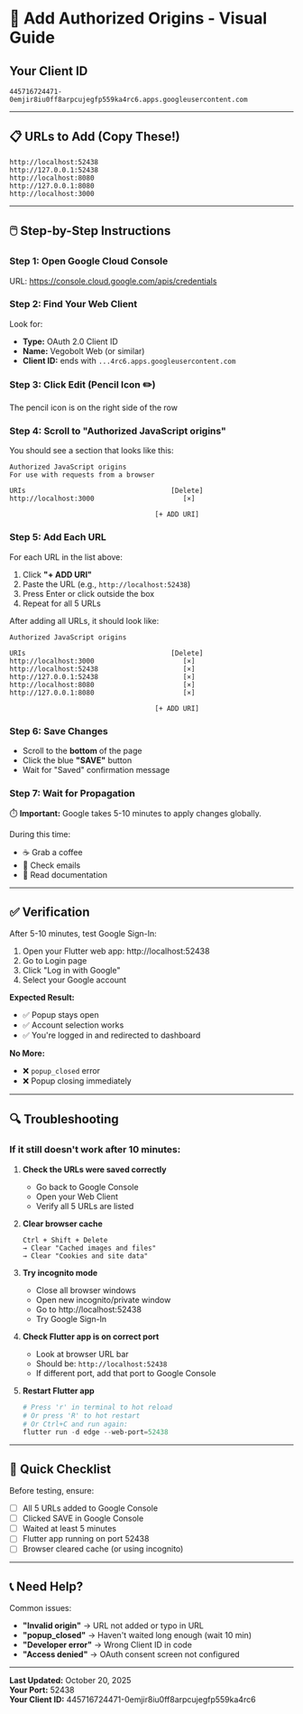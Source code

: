 # 🎯 Add Authorized Origins - Visual Guide

## Your Client ID
```
445716724471-0emjir8iu0ff8arpcujegfp559ka4rc6.apps.googleusercontent.com
```

---

## 📋 URLs to Add (Copy These!)

```
http://localhost:52438
http://127.0.0.1:52438
http://localhost:8080
http://127.0.0.1:8080
http://localhost:3000
```

---

## 🖱️ Step-by-Step Instructions

### Step 1: Open Google Cloud Console
URL: https://console.cloud.google.com/apis/credentials

### Step 2: Find Your Web Client
Look for:
- **Type:** OAuth 2.0 Client ID
- **Name:** Vegobolt Web (or similar)
- **Client ID:** ends with `...4rc6.apps.googleusercontent.com`

### Step 3: Click Edit (Pencil Icon ✏️)
The pencil icon is on the right side of the row

### Step 4: Scroll to "Authorized JavaScript origins"
You should see a section that looks like this:

```
Authorized JavaScript origins
For use with requests from a browser

URIs                                    [Delete]
http://localhost:3000                      [×]

                                    [+ ADD URI]
```

### Step 5: Add Each URL
For each URL in the list above:
1. Click **"+ ADD URI"**
2. Paste the URL (e.g., `http://localhost:52438`)
3. Press Enter or click outside the box
4. Repeat for all 5 URLs

After adding all URLs, it should look like:
```
Authorized JavaScript origins

URIs                                    [Delete]
http://localhost:3000                      [×]
http://localhost:52438                     [×]
http://127.0.0.1:52438                     [×]
http://localhost:8080                      [×]
http://127.0.0.1:8080                      [×]

                                    [+ ADD URI]
```

### Step 6: Save Changes
- Scroll to the **bottom** of the page
- Click the blue **"SAVE"** button
- Wait for "Saved" confirmation message

### Step 7: Wait for Propagation
⏱️ **Important:** Google takes 5-10 minutes to apply changes globally.

During this time:
- ☕ Grab a coffee
- 📧 Check emails
- 📖 Read documentation

---

## ✅ Verification

After 5-10 minutes, test Google Sign-In:

1. Open your Flutter web app: http://localhost:52438
2. Go to Login page
3. Click "Log in with Google"
4. Select your Google account

**Expected Result:**
- ✅ Popup stays open
- ✅ Account selection works
- ✅ You're logged in and redirected to dashboard

**No More:**
- ❌ `popup_closed` error
- ❌ Popup closing immediately

---

## 🔍 Troubleshooting

### If it still doesn't work after 10 minutes:

1. **Check the URLs were saved correctly**
   - Go back to Google Console
   - Open your Web Client
   - Verify all 5 URLs are listed

2. **Clear browser cache**
   ```
   Ctrl + Shift + Delete
   → Clear "Cached images and files"
   → Clear "Cookies and site data"
   ```

3. **Try incognito mode**
   - Close all browser windows
   - Open new incognito/private window
   - Go to http://localhost:52438
   - Try Google Sign-In

4. **Check Flutter app is on correct port**
   - Look at browser URL bar
   - Should be: `http://localhost:52438`
   - If different port, add that port to Google Console

5. **Restart Flutter app**
   ```powershell
   # Press 'r' in terminal to hot reload
   # Or press 'R' to hot restart
   # Or Ctrl+C and run again:
   flutter run -d edge --web-port=52438
   ```

---

## 🎯 Quick Checklist

Before testing, ensure:
- [ ] All 5 URLs added to Google Console
- [ ] Clicked SAVE in Google Console
- [ ] Waited at least 5 minutes
- [ ] Flutter app running on port 52438
- [ ] Browser cleared cache (or using incognito)

---

## 📞 Need Help?

Common issues:
- **"Invalid origin"** → URL not added or typo in URL
- **"popup_closed"** → Haven't waited long enough (wait 10 min)
- **"Developer error"** → Wrong Client ID in code
- **"Access denied"** → OAuth consent screen not configured

---

**Last Updated:** October 20, 2025  
**Your Port:** 52438  
**Your Client ID:** 445716724471-0emjir8iu0ff8arpcujegfp559ka4rc6
